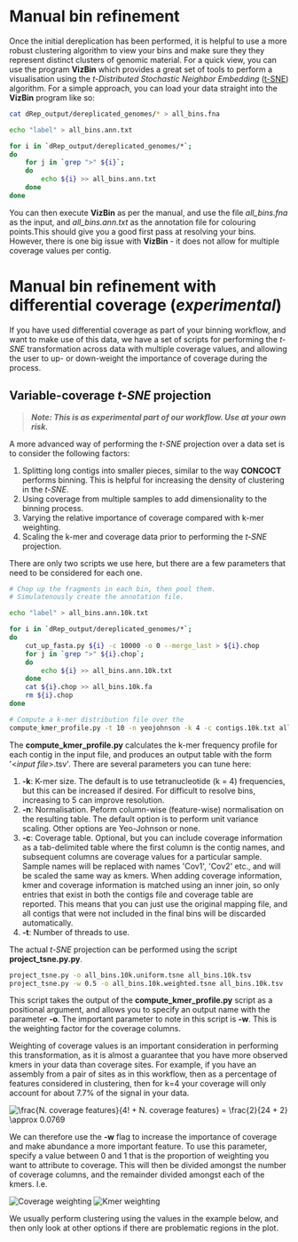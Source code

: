 # Manual bin refinement

Once the initial dereplication has been performed, it is helpful to use a more robust clustering algorithm to view your bins and make sure they they represent distinct clusters of genomic material. For a quick view, you can use the program **VizBin** which provides a great set of tools to perform a visualisation using the *t-Distributed Stochastic Neighbor Embedding* ([t-SNE](https://lvdmaaten.github.io/publications/papers/JMLR_2014.pdf)) algorithm. For a simple approach, you can load your data straight into the **VizBin** program like so:

```bash
cat dRep_output/dereplicated_genomes/* > all_bins.fna

echo "label" > all_bins.ann.txt

for i in `dRep_output/dereplicated_genomes/*`;
do
    for j in `grep ">" ${i}`;
    do
        echo ${i} >> all_bins.ann.txt
    done
done
```

You can then execute **VizBin** as per the manual, and use the file *all_bins.fna* as the input, and *all_bins.ann.txt* as the annotation file for colouring points.This should give you a good first pass at resolving your bins. However, there is one big issue with **VizBin** - it does not allow for multiple coverage values per contig.

# Manual bin refinement with differential coverage (*experimental*)
If you have used differential coverage as part of your binning workflow, and want to make use of this data, we have a set of scripts for performing the *t-SNE* transformation across data with multiple coverage values, and allowing the user to up- or down-weight the importance of coverage during the process.

## Variable-coverage *t-SNE* projection

> ***Note: This is as experimental part of our workflow. Use at your own risk.***

A more advanced way of performing the *t-SNE* projection over a data set is to consider the following factors:

1. Splitting long contigs into smaller pieces, similar to the way **CONCOCT** performs binning. This is helpful for increasing the density of clustering in the *t-SNE*.
1. Using coverage from multiple samples to add dimensionality to the binning process.
1. Varying the relative importance of coverage compared with k-mer weighting.
1. Scaling the k-mer and coverage data prior to performing the *t-SNE* projection.

There are only two scripts we use here, but there are a few parameters that need to be considered for each one.

```bash
# Chop up the fragments in each bin, then pool them.
# Simulatenously create the annotation file.

echo "label" > all_bins.ann.10k.txt

for i in `dRep_output/dereplicated_genomes/*`;
do
    cut_up_fasta.py ${i} -c 10000 -o 0 --merge_last > ${i}.chop
    for j in `grep ">" ${i}.chop`;
    do
        echo ${i} >> all_bins.ann.10k.txt
    done
    cat ${i}.chop >> all_bins.10k.fa
    rm ${i}.chop
done

# Compute a k-mer distribution file over the 
compute_kmer_profile.py -t 10 -n yeojohnson -k 4 -c contigs.10k.txt all_bins.10k.fa
```

The **compute_kmer_profile.py** calculates the k-mer frequency profile for each contig in the input file, and produces an output table with the form '\<*input file*\>.tsv'. There are several parameters you can tune here:

1. **-k**: K-mer size. The default is to use tetranucleotide (k = 4) frequencies, but this can be increased if desired. For difficult to resolve bins, increasing to 5 can improve resolution.
1. **-n**: Normalisation. Peform column-wise (feature-wise) normalisation on the resulting table. The default option is to perform unit variance scaling. Other options are Yeo-Johnson or none.
1. **-c**: Coverage table. Optional, but you can include coverage information as a tab-delimited table where the first column is the contig names, and subsequent columns are coverage values for a particular sample. Sample names will be replaced with names 'Cov1', 'Cov2' etc., and will be scaled the same way as kmers. When adding coverage information, kmer and coverage information is matched using an inner join, so only entries that exist in both the contigs file and coverage table are reported. This means that you can just use the original mapping file, and all contigs that were not included in the final bins will be discarded automatically.
1. **-t**: Number of threads to use.

The actual *t-SNE* projection can be performed using the script **project_tsne.py.py**.

```bash
project_tsne.py -o all_bins.10k.uniform.tsne all_bins.10k.tsv
project_tsne.py -w 0.5 -o all_bins.10k.weighted.tsne all_bins.10k.tsv
```

This script takes the output of the **compute_kmer_profile.py** script as a positional argument, and allows you to specify an output name with the parameter **-o**. The important parameter to note in this script is **-w**. This is the weighting factor for the coverage columns.

Weighting of coverage values is an important consideration in performing this transformation, as it is almost a guarantee that you have more observed kmers in your data than coverage sites. For example, if you have an assembly from a pair of sites as in this workflow, then as a percentage of features considered in clustering, then for k=4 your coverage will only account for about 7.7% of the signal in your data.

<img src="https://latex.codecogs.com/svg.latex?\frac{N.\text{&space;}coverage\text{&space;}features}{4!&space;&plus;&space;N.\text{&space;}coverage\text{&space;}features}&space;=&space;\frac{2}{24&space;&plus;&space;2}&space;\approx&space;0.0769" title="\frac{N. coverage features}{4! + N. coverage features} = \frac{2}{24 + 2} \approx 0.0769" title="Column weighting example" />

We can therefore use the **-w** flag to increase the importance of coverage and make abundance a more important feature. To use this parameter, specify a value between 0 and 1 that is the proportion of weighting you want to attribute to coverage. This will then be divided amongst the number of coverage columns, and the remainder divided amongst each of the kmers. I.e.

<img src="https://latex.codecogs.com/svg.latex?Coverage\text{&space;}weighting&space;=&space;\frac{0.5}{N.\text{&space;}coverage\text{&space;}features}&space;=&space;\frac{0.5}{2}&space;=&space;0.25" title="Coverage weighting" />

<img src="https://latex.codecogs.com/svg.latex?Kmer\text{&space;}weighting&space;=&space;\frac{1&space;-&space;0.5}{4!}&space;=&space;\frac{0.5}{24}&space;\approx&space;0.0208" title="Kmer weighting" />

We usually perform clustering using the values in the example below, and then only look at other options if there are problematic regions in the plot.
